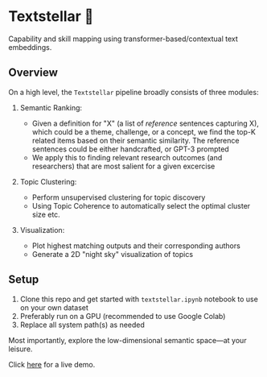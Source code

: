 # Textstellar 🌌

Capability and skill mapping using transformer-based/contextual text embeddings.

## Overview

On a high level, the `Textstellar` pipeline broadly consists of three modules:

1. Semantic Ranking:
    - Given a definition for "X" (a list of *reference* sentences capturing X), which could be a theme, challenge, or a concept, we find the top-K related items based on their semantic similarity. The reference sentences could be either handcrafted, or GPT-3 prompted
    - We apply this to finding relevant research outcomes (and researchers) that are most salient for a given excercise

2. Topic Clustering:
    - Perform unsupervised clustering for topic discovery
    - Using Topic Coherence to automatically select the optimal cluster size etc.
3. Visualization:
    - Plot highest matching outputs and their corresponding authors
    - Generate a 2D "night sky" visualization of topics

## Setup 
1. Clone this repo and get started with `textstellar.ipynb` notebook to use on your own dataset
2. Preferably run on a GPU (recommended to use Google Colab)
3. Replace all system path(s) as needed

Most importantly, explore the low-dimensional semantic space—at your leisure.

Click [here](https://textstellar.com/climate_change) for a live demo.